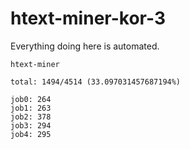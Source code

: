 # htext-miner-kor-3

Everything doing here is automated.

```
htext-miner

total: 1494/4514 (33.097031457687194%)

job0: 264
job1: 263
job2: 378
job3: 294
job4: 295
```